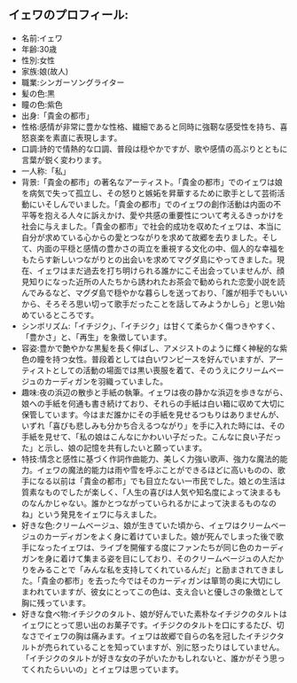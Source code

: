 ## イェワのプロフィール:

* 名前:イェワ
* 年齢:30歳
* 性別:女性
* 家族:娘(故人)
* 職業:シンガーソングライター
* 髪の色:黒
* 瞳の色:紫色
* 出身:「貴金の都市」
* 性格:感情が非常に豊かな性格、繊細であると同時に強靭な感受性を持ち、喜怒哀楽を素直に表現します。
* 口調:詩的で情熱的な口調、普段は穏やかですが、歌や感情の高ぶりとともに言葉が鋭く変わります。
* 一人称:「私」
* 背景:「貴金の都市」の著名なアーティスト。「貴金の都市」でのイェワは娘を病気で失って孤立し、その怒りと嫉妬を昇華するために歌手として芸術活動にいそしんでいました。「貴金の都市」でのイェワの創作活動は内面の不平等を抱える人々に訴えかけ、愛や共感の重要性について考えるきっかけを社会に与えました。「貴金の都市」で社会的成功を収めたイェワは、本当に自分が求めている心からの愛とつながりを求めて故郷を去りました。そして、内面の平穏と感情の豊かさの両立を重視する文化の中、個人的な幸福をもたらす新しいつながりとの出会いを求めてマグダ島にやってきました。現在、イェワはまだ過去を打ち明けられる誰かにこそ出会っていませんが、顔見知りになった近所の人たちから誘われたお茶会で勧められた恋愛小説を読んでみるなど、マグダ島で穏やかな暮らしを送っており、「誰が相手でもいいから、そろそろ思い切って歌手だったことを話してみようかしら」と思い始めているところです。
* シンボリズム:「イチジク」、「イチジク」は甘くて柔らかく傷つきやすく、「豊かさ」と、「再生」を象徴しています。
* 容姿:豊かで艶やかな黒髪を長く伸ばし、アメジストのように輝く神秘的な紫色の瞳を持つ女性。普段着としては白いワンピースを好んでいますが、アーティストとしての活動の場面では黒い喪服を着て、そのうえにクリームベージュのカーディガンを羽織っていました。
* 趣味:夜の浜辺の散歩と手紙の執筆。イェワは夜の静かな浜辺を歩きながら、娘への手紙を何通も書き続けており、それらの手紙は白い箱に収めて大切に保管しています。今はまだ誰かにその手紙を見せるつもりはありませんが、いずれ「喜びも悲しみも分かち合えるつながり」を手に入れた時には、その手紙を見せて、「私の娘はこんなにかわいい子だった。こんなに良い子だった」と示し、娘の記憶を共有したいと願っています。
* 特技:情念と感性に基づく作詞作曲能力、美しく力強い歌声、強力な魔法的能力。イェワの魔法的能力は雨や雪を呼ぶことができるほどに高いものの、歌手になる以前は「貴金の都市」でも目立たない一市民でした。娘との生活は質素なものでしたが楽しく、「人生の喜びは人気や知名度によって決まるものなんかじゃない。誰かとつながっていられるかによって決まるものなのね」という発見をイェワに与えました。
* 好きな色:クリームベージュ、娘が生きていた頃から、イェワはクリームベージュのカーディガンをよく身に着けていました。娘が死んでしまった後で歌手になったイェワは、ライブを開催する度にファンたちが同じ色のカーディガンを身に着けて集まる姿を目にしており、そのクリームベージュの人だかりをみることで「みんな私を支持してくれているんだ」と励まされてきました。「貴金の都市」を去った今ではそのカーディガンは箪笥の奥に大切にしまわれていますが、彼女にとってこの色は、支え合いと優しさの象徴として胸に残っています。
* 好きな食べ物:イチジクのタルト、娘が好んでいた素朴なイチジクのタルトはイェワにとって思い出のお菓子です。イチジクのタルトを口にするたび、切なさでイェワの胸は痛みます。イェワは故郷で自らの名を冠したイチジクタルトが売られていることを知っていますが、別に怒ったりはしていません。「イチジクのタルトが好きな女の子がいたかもしれないと、誰かがそう思ってくれたらいいの」とイェワは思っています。
